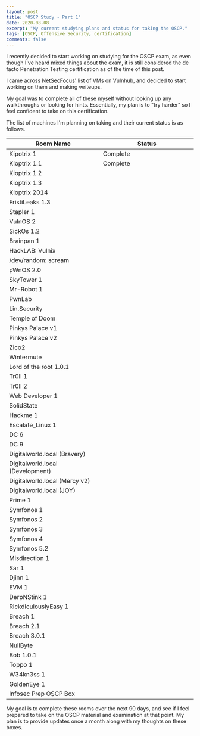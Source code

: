 ```yaml
---
layout: post
title: "OSCP Study - Part 1"
date: 2020-08-08
excerpt: "My current studying plans and status for taking the OSCP."
tags: [OSCP, Offensive Security, certification]
comments: false
---
```


I recently decided to start working on studying for the OSCP exam, as even though I've heard mixed things about the exam, it is still considered the de facto Penetration Testing certification as of the time of this post.

I came across <a href="https://docs.google.com/spreadsheets/d/1dwSMIAPIam0PuRBkCiDI88pU3yzrqqHkDtBngUHNCw8/edit#gid=0">NetSecFocus'</a> list of VMs on Vulnhub, and decided to start working on them and making writeups.

My goal was to complete all of these myself without looking up any walkthroughs or looking for hints. Essentially, my plan is to "try harder" so I feel confident to take on this certification.

The list of machines I'm planning on taking and their current status is as follows.
<table width=80%> <tr> <th style="text-align: center" width=40%><strong>Room Name</strong></th> <th style="text-align: center" width=40%><strong>Status</strong></th> </tr> </thead> <tbody> <tr> <td style="text-align: left">Kipotrix 1</td> <td style="text-align: left">Complete</td> </tr> <tr> <td style="text-align: left">Kioptrix 1.1</td> <td style="text-align: left">Complete</td> </tr> <tr> <td style="text-align: left">Kioptrix 1.2</td> <td style="text-align: left"> </td> </tr> <tr> <td style="text-align: left">Kioptrix 1.3</td> <td style="text-align: left"> </td> </tr> <tr> <td style="text-align: left">Kioptrix 2014</td> <td style="text-align: left"> </td> </tr> <tr> <td style="text-align: left">FristiLeaks 1.3</td> <td style="text-align: left"> </td> </tr> <tr> <td style="text-align: left">Stapler 1</td> <td style="text-align: left"> </td> </tr> <tr> <td style="text-align: left">VulnOS 2</td> <td style="text-align: left"> </td> </tr> <tr> <td style="text-align: left">SickOs 1.2</td> <td style="text-align: left"> </td> </tr> <tr> <td style="text-align: left">Brainpan 1</td> <td style="text-align: left"> </td> </tr> <tr> <td style="text-align: left">HackLAB: Vulnix</td> <td style="text-align: left"> </td> </tr> <tr> <td style="text-align: left">/dev/random: scream</td> <td style="text-align: left"> </td> </tr> <tr> <td style="text-align: left">pWnOS 2.0</td> <td style="text-align: left"> </td> </tr> <tr> <td style="text-align: left">SkyTower 1</td> <td style="text-align: left"> </td> </tr> <tr> <td style="text-align: left">Mr-Robot 1</td> <td style="text-align: left"> </td> </tr> <tr> <td style="text-align: left">PwnLab</td> <td style="text-align: left"> </td> </tr> <tr> <td style="text-align: left">Lin.Security</td> <td style="text-align: left"> </td> </tr> <tr> <td style="text-align: left">Temple of Doom</td> <td style="text-align: left"> </td> </tr> <tr> <td style="text-align: left">Pinkys Palace v1</td> <td style="text-align: left"> </td> </tr> <tr> <td style="text-align: left">Pinkys Palace v2</td> <td style="text-align: left"> </td> </tr> <tr> <td style="text-align: left">Zico2</td> <td style="text-align: left"> </td> </tr> <tr> <td style="text-align: left">Wintermute</td> <td style="text-align: left"> </td> </tr> <tr> <td style="text-align: left">Lord of the root 1.0.1</td> <td style="text-align: left"> </td> </tr> <tr> <td style="text-align: left">Tr0ll 1</td> <td style="text-align: left"> </td> </tr> <tr> <td style="text-align: left">Tr0ll 2</td> <td style="text-align: left"> </td> </tr> <tr> <td style="text-align: left">Web Developer 1</td> <td style="text-align: left"> </td> </tr> <tr> <td style="text-align: left">SolidState</td> <td style="text-align: left"> </td> </tr> <tr> <td style="text-align: left">Hackme 1</td> <td style="text-align: left"> </td> </tr> <tr> <td style="text-align: left">Escalate_Linux 1</td> <td style="text-align: left"> </td> </tr> <tr> <td style="text-align: left">DC 6</td> <td style="text-align: left"> </td> </tr> <tr> <td style="text-align: left">DC 9</td> <td style="text-align: left"> </td> </tr> <tr> <td style="text-align: left">Digitalworld.local (Bravery)</td> <td style="text-align: left"> </td> </tr> <tr> <td style="text-align: left">Digitalworld.local (Development)</td> <td style="text-align: left"> </td> </tr> <tr> <td style="text-align: left">Digitalworld.local (Mercy v2)</td> <td style="text-align: left"> </td> </tr> <tr> <td style="text-align: left">Digitalworld.local (JOY)</td> <td style="text-align: left"> </td> </tr> <tr> <td style="text-align: left">Prime 1</td> <td style="text-align: left"> </td> </tr> <tr> <td style="text-align: left">Symfonos 1</td> <td style="text-align: left"> </td> </tr> <tr> <td style="text-align: left">Symfonos 2</td> <td style="text-align: left"> </td> </tr> <tr> <td style="text-align: left">Symfonos 3</td> <td style="text-align: left"> </td> </tr> <tr> <td style="text-align: left">Symfonos 4</td> <td style="text-align: left"> </td> </tr> <tr> <td style="text-align: left">Symfonos 5.2</td> <td style="text-align: left"> </td> </tr> <tr> <td style="text-align: left">Misdirection 1</td> <td style="text-align: left"> </td> </tr> <tr> <td style="text-align: left">Sar 1</td> <td style="text-align: left"> </td> </tr> <tr> <td style="text-align: left">Djinn 1</td> <td style="text-align: left"> </td> </tr> <tr> <td style="text-align: left">EVM 1</td> <td style="text-align: left"> </td> </tr> <tr> <td style="text-align: left">DerpNStink 1</td> <td style="text-align: left"> </td> </tr> <tr> <td style="text-align: left">RickdiculouslyEasy 1</td> <td style="text-align: left"> </td> </tr> <tr> <td style="text-align: left">Breach 1</td> <td style="text-align: left"> </td> </tr> <tr> <td style="text-align: left">Breach 2.1</td> <td style="text-align: left"> </td> </tr> <tr> <td style="text-align: left">Breach 3.0.1</td> <td style="text-align: left"> </td> </tr> <tr> <td style="text-align: left">NullByte</td> <td style="text-align: left"> </td> </tr> <tr> <td style="text-align: left">Bob 1.0.1</td> <td style="text-align: left"> </td> </tr> <tr> <td style="text-align: left">Toppo 1</td> <td style="text-align: left"> </td> </tr> <tr> <td style="text-align: left">W34kn3ss 1</td> <td style="text-align: left"> </td> </tr> <tr> <td style="text-align: left">GoldenEye 1</td> <td style="text-align: left"> </td> </tr> <tr> <td style="text-align: left">Infosec Prep OSCP Box</td> <td style="text-align: left"> </td> </tr> </tbody> </table>

My goal is to complete these rooms over the next 90 days, and see if I feel prepared to take on the OSCP material and examination at that point. My plan is to provide updates once a month along with my thoughts on these boxes.

